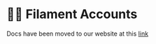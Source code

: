 # 🦸‍♂️ Filament Accounts

Docs have been moved to our website at this [link](https://tomatophp.com/en/open-source/filament-accounts)
